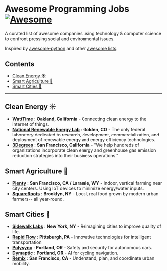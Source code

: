 # Awesome Programming Jobs [![Awesome](https://awesome.re/badge.svg)](https://awesome.re)

A curated list of awesome companies using technology & computer science to confront pressing social and environmental issues.

Inspired by [awesome-python](https://github.com/vinta/awesome-python) and other [awesome lists](https://github.com/sindresorhus/awesome).

## Contents

- [Clean Energy :sunny:](#clean-energy-sunny)
- [Smart Agriculture :seedling:](#smart-agriculture-seedling)
- [Smart Cities :vertical_traffic_light:](#smart-cities-vertical_traffic_light)

---

## Clean Energy :sunny:

- **[WattTime](http://watttime.org/)** : **Oakland, California** - Connecting clean energy to the internet of things.
- **[National Renewable Energy Lab](https://www.nrel.gov/)** : **Golden, CO** - The only federal laboratory dedicated to research, development, commercialization, and deployment of renewable energy and energy efficiency technologies.
- **[3Degrees](https://3degreesinc.com/)** : **San Francisco, California** - "We help hundreds of organizations incorporate clean energy and greenhouse gas emission reduction strategies into their business operations."

## Smart Agriculture :seedling:

- **[Plenty](https://www.plenty.ag/)** : **San Francisco, CA / Laramie, WY** - Indoor, vertical farming near city centers. Using IoT devices to minimize energy/water inputs.
- **[SquareRoots](https://squarerootsgrow.com/)** : **Brooklyn, NY** - Local, real food grown by modern urban farmers-- all year-round.

## Smart Cities :vertical_traffic_light:

- **[Sidewalk Labs](https://www.sidewalklabs.com/)** : **New York, NY** - Reimagining cities to improve quality of life.
- **[Rapid Flow](http://rapidflowtech.com/)** : **Pittsburgh, PA** - Innovative technologies for intelligent transportation
- **[Polysync](https://www.polysync.io/)** : **Portland, OR** - Safety and security for autonomous cars.
- **[Dymaptic](https://dymaptic.com/)** : **Portland, OR** - AI for cycling navigation.
- **[Remix](https://www.remix.com/)** : **San Francisco, CA** - Understand, plan, and coordinate urban mobility.
